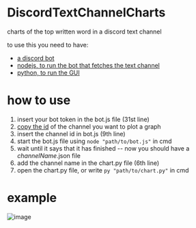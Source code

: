 # DiscordTextChannelCharts
charts of the top written word in a discord text channel 

to use this you need to have:
 - [a discord bot](https://discord.com/developers/applications)
 - [nodejs, to run the bot that fetches the text channel](https://nodejs.org/en/download/)
 - [python, to run the GUI](https://www.python.org/downloads/)


# how to use

1) insert your bot token in the bot.js file (31st line)
2) [copy the id](https://discordia.me/en/developer-mode) of the channel you want to plot a graph
3) insert the channel id in bot.js (9th line)
4) start the bot.js file using `node "path/to/bot.js"` in cmd
5) wait until it says that it has finished
-- now you should have a *channelName*.json file
6) add the channel name in the chart.py file (6th line)
7) open the chart.py file, or write `py "path/to/chart.py"` in cmd


# example

![image](https://user-images.githubusercontent.com/36893247/123089283-08b7ac00-d427-11eb-8b44-fa07753cff8a.png)
